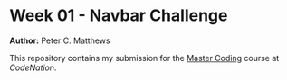 # Week 01 - Navbar Challenge

**Author:** Peter C. Matthews

This repository contains my submission for the [Master Coding](https://wearecodenation.com/2022/04/25/master-coding/) course at *CodeNation*.